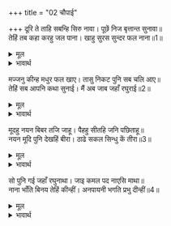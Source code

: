 +++
title = "02 चौपाई"

+++
दूरि ते ताहि सबन्हि सिरु नावा। पूछें निज बृत्तान्त सुनावा॥  
तेहिं तब कहा करहु जल पाना। खाहु सुरस सुन्दर फल नाना॥1॥  

<details><summary>मूल</summary>

दूरि ते ताहि सबन्हि सिरु नावा। पूछें निज बृत्तान्त सुनावा॥  
तेहिं तब कहा करहु जल पाना। खाहु सुरस सुन्दर फल नाना॥1॥  
</details>

<details><summary>भावार्थ</summary>

दूर से ही सबने उसे सिर नवाया और पूछने पर अपना सब वृत्तान्त कह सुनाया। तब उसने कहा- जलपान करो और भाँति-भाँति के रसीले सुन्दर फल खाओ॥1॥  
</details>

मज्जनु कीन्ह मधुर फल खाए। तासु निकट पुनि सब चलि आए॥  
तेहिं सब आपनि कथा सुनाई। मैं अब जाब जहाँ रघुराई॥2॥  

<details><summary>मूल</summary>

मज्जनु कीन्ह मधुर फल खाए। तासु निकट पुनि सब चलि आए॥  
तेहिं सब आपनि कथा सुनाई। मैं अब जाब जहाँ रघुराई॥2॥  
</details>

<details><summary>भावार्थ</summary>

(आज्ञा पाकर) सबने स्नान किया, मीठे फल खाए और फिर सब उसके पास चले आए। तब उसने अपनी सब कथा कह सुनाई (और कहा-) मैं अब वहाँ जाऊँगी जहाँ श्री रघुनाथजी हैं॥2॥  
</details>

मूदहु नयन बिबर तजि जाहू। पैहहु सीतहि जनि पछिताहू॥  
नयन मूदि पुनि देखहिं बीरा। ठाढे सकल सिन्धु कें तीरा॥3॥  

<details><summary>मूल</summary>

मूदहु नयन बिबर तजि जाहू। पैहहु सीतहि जनि पछिताहू॥  
नयन मूदि पुनि देखहिं बीरा। ठाढे सकल सिन्धु कें तीरा॥3॥  
</details>

<details><summary>भावार्थ</summary>

तुम लोग आँखें मूँद लो और गुफा को छोडकर बाहर जाओ। तुम सीताजी को पा जाओगे, पछताओ नहीं (निराश न होओ)। आँखें मूँदकर फिर जब आँखें खोलीं तो सब वीर क्या देखते हैं कि सब समुद्र के तीर पर खडे हैं॥3॥  
</details>

सो पुनि गई जहाँ रघुनाथा। जाइ कमल पद नाएसि माथा॥  
नाना भाँति बिनय तेहिं कीन्हीं। अनपायनी भगति प्रभु दीन्हीं॥4॥  

<details><summary>मूल</summary>

सो पुनि गई जहाँ रघुनाथा। जाइ कमल पद नाएसि माथा॥  
नाना भाँति बिनय तेहिं कीन्हीं। अनपायनी भगति प्रभु दीन्हीं॥4॥  
</details>

<details><summary>भावार्थ</summary>

और वह स्वयं वहाँ गई जहाँ श्री रघुनाथजी थे। उसने जाकर प्रभु के चरण कमलों में मस्तक नवाया और बहुत प्रकार से विनती की। प्रभु ने उसे अपनी अनपायिनी (अचल) भक्ति दी॥4॥  
</details>

